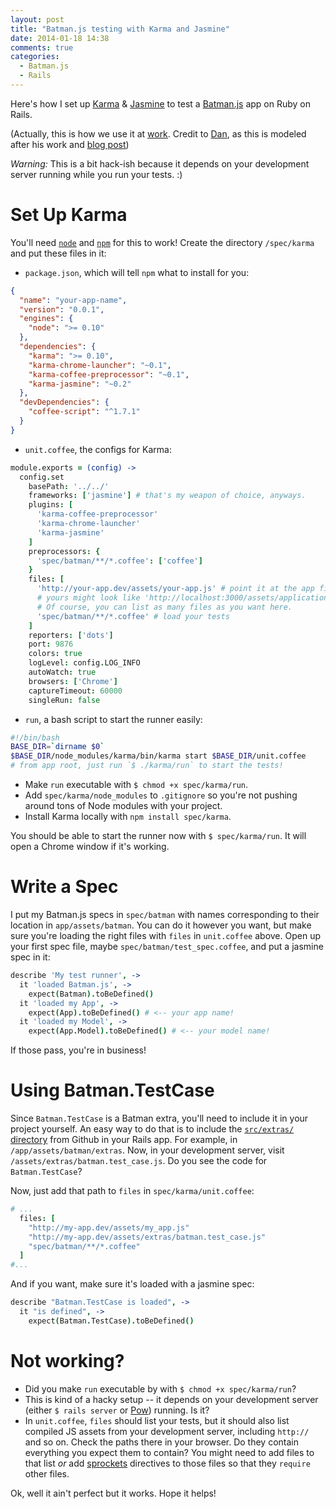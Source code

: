 ```yaml
---
layout: post
title: "Batman.js testing with Karma and Jasmine"
date: 2014-01-18 14:38
comments: true
categories:
  - Batman.js
  - Rails
---
```


Here's how I set up [Karma](http://karma-runner.github.io/) & [Jasmine](http://pivotal.github.io/jasmine/) to test a [Batman.js](http://batmanjs.org/) app on Ruby on Rails.

<!-- more -->

(Actually, this is how we use it at [work](http://get.planningcenteronline.com/). Credit to [Dan](http://danott.co/), as this is modeled after his work and [blog post](http://danott.co/posts/rails-javascript-testing-using-karma.html))


_Warning:_ This is a bit hack-ish because it depends on your development server running while you run your tests. :)

# Set Up Karma

You'll need [`node`](http://nodejs.org/) and [`npm`](https://npmjs.org/) for this to work! Create the directory `/spec/karma` and put these files in it:

- `package.json`, which will tell `npm` what to install for you:

```json spec/karma/package.json
{
  "name": "your-app-name",
  "version": "0.0.1",
  "engines": {
    "node": ">= 0.10"
  },
  "dependencies": {
    "karma": ">= 0.10",
    "karma-chrome-launcher": "~0.1",
    "karma-coffee-preprocessor": "~0.1",
    "karma-jasmine": "~0.2"
  },
  "devDependencies": {
    "coffee-script": "^1.7.1"
  }
}
```

- `unit.coffee`, the configs for Karma:

```coffeescript spec/karma/unit.coffee
module.exports = (config) ->
  config.set
    basePath: '../../'
    frameworks: ['jasmine'] # that's my weapon of choice, anyways.
    plugins: [
      'karma-coffee-preprocessor'
      'karma-chrome-launcher'
      'karma-jasmine'
    ]
    preprocessors: {
      'spec/batman/**/*.coffee': ['coffee']
    }
    files: [
      'http://your-app.dev/assets/your-app.js' # point it at the app file on your dev server
      # yours might look like 'http://localhost:3000/assets/application.js' or something like that.
      # Of course, you can list as many files as you want here.
      'spec/batman/**/*.coffee' # load your tests
    ]
    reporters: ['dots']
    port: 9876
    colors: true
    logLevel: config.LOG_INFO
    autoWatch: true
    browsers: ['Chrome']
    captureTimeout: 60000
    singleRun: false
```

- `run`, a bash script to start the runner easily:

```bash spec/karma/run
#!/bin/bash
BASE_DIR=`dirname $0`
$BASE_DIR/node_modules/karma/bin/karma start $BASE_DIR/unit.coffee
# from app root, just run `$ ./karma/run` to start the tests!
```

- Make `run` executable with `$ chmod +x spec/karma/run`.
- Add `spec/karma/node_modules` to `.gitignore` so you're not pushing around tons of Node modules with your project.
- Install Karma locally with `npm install spec/karma`.

You should be able to start the runner now with `$ spec/karma/run`. It will open a Chrome window if it's working.

# Write a Spec

I put my Batman.js specs in `spec/batman` with names corresponding to their location in `app/assets/batman`. You can do it however you want, but make sure you're loading the right files with `files` in `unit.coffee` above. Open up your first spec file, maybe `spec/batman/test_spec.coffee`, and put a jasmine spec in it:

```coffeescript spec/batman/test_spec.coffee
describe 'My test runner', ->
  it 'loaded Batman.js', ->
    expect(Batman).toBeDefined()
  it 'loaded my App', ->
    expect(App).toBeDefined() # <-- your app name!
  it 'loaded my Model', ->
    expect(App.Model).toBeDefined() # <-- your model name!
```
If those pass, you're in business!

# Using Batman.TestCase

Since `Batman.TestCase` is a Batman extra, you'll need to include it in your project yourself. An easy way to do that is to include the [`src/extras/` directory](https://github.com/batmanjs/batman/tree/master/src/extras) from Github in your Rails app. For example, in `/app/assets/batman/extras`. Now, in your development server, visit `/assets/extras/batman.test_case.js`. Do you see the code for `Batman.TestCase`?

Now, just add that path to `files` in `spec/karma/unit.coffee`:

```coffeescript spec/karma/unit.coffee
# ...
  files: [
    "http://my-app.dev/assets/my_app.js"
    "http://my-app.dev/assets/extras/batman.test_case.js"
    "spec/batman/**/*.coffee"
  ]
#...
```

And if you want, make sure it's loaded with a jasmine spec:

```coffeescript spec/batman/test_case_spec.coffee
describe "Batman.TestCase is loaded", ->
  it "is defined", ->
    expect(Batman.TestCase).toBeDefined()
```

# Not working?

- Did you make `run` executable by with `$ chmod +x spec/karma/run`?
- This is kind of a hacky setup -- it depends on your development server (either `$ rails server` or [Pow](http://pow.cx/)) running. Is it?
- In `unit.coffee`, `files` should list your tests, but it should also list compiled JS assets from your development server, including `http://` and so on. Check the paths there in your browser. Do they contain everything you expect them to contain? You might need to add files to that list _or_ add [sprockets](https://github.com/sstephenson/sprockets) directives to those files so that they `require` other files.



Ok, well it ain't perfect but it works. Hope it helps!

